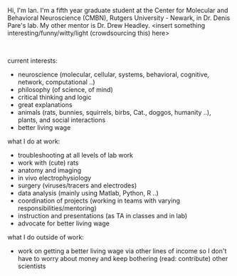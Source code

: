 
Hi, I'm Ian. I'm a fifth year graduate student at the Center for Molecular and Behavioral Neuroscience (CMBN), Rutgers University - Newark, in Dr. Denis Pare's lab. My other mentor is Dr. Drew Headley.   <insert something interesting/funny/witty/light (crowdsourcing this) here>

<br />

current interests:

- neuroscience (molecular, cellular, systems, behavioral, cognitive, network, computational ..)
- philosophy (of science, of mind)
- critical thinking and logic
- great explanations
- animals (rats, bunnies, squirrels, birbs, Cat., doggos, humanity ..), plants, and social interactions
- better living wage


what I do at work: 

- troubleshooting at all levels of lab work
- work with (cute) rats
- anatomy and imaging
- in vivo electrophysiology
- surgery (viruses/tracers and electrodes)
- data analysis (mainly using Matlab, Python, R ..)
- coordination of projects (working in teams with varying responsibilities/mentoring)
- instruction and presentations (as TA in classes and in lab)
- advocate for better living wage

what I do outside of work:

- work on getting a better living wage via other lines of income so I don't have to worry about money and keep bothering (read: contribute) other scientists


